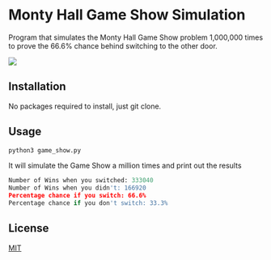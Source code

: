 # Monty Hall Game Show Simulation

Program that simulates the Monty Hall Game Show problem 1,000,000 times to prove the 66.6% chance behind switching to the other door.

![](https://github.com/flyseddy/Monty_Hall_Game_Show_Sim/blob/master/demo.gif)
## Installation
No packages required to install, just git clone.


## Usage

```python
python3 game_show.py
```
It will simulate the Game Show a million times and print out the results

```python
Number of Wins when you switched: 333040
Number of Wins when you didn't: 166920
Percentage chance if you switch: 66.6%
Percentage chance if you don't switch: 33.3%
```

## License
[MIT](https://github.com/flyseddy/Monty_Hall_Game_Show_Sim/blob/master/LICENSE)